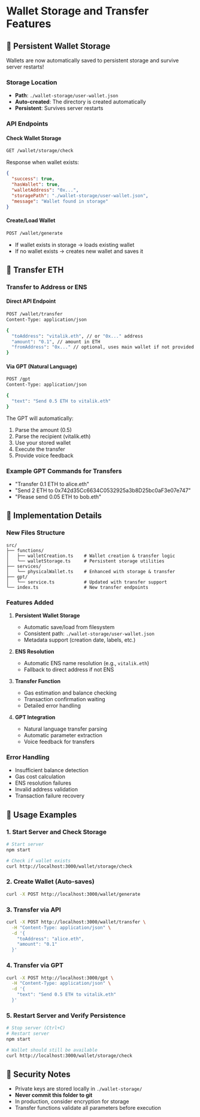 # Wallet Storage and Transfer Features

## 🏦 Persistent Wallet Storage

Wallets are now automatically saved to persistent storage and survive server restarts!

### Storage Location
- **Path**: `./wallet-storage/user-wallet.json`
- **Auto-created**: The directory is created automatically
- **Persistent**: Survives server restarts

### API Endpoints

#### Check Wallet Storage
```bash
GET /wallet/storage/check
```

Response when wallet exists:
```json
{
  "success": true,
  "hasWallet": true,
  "walletAddress": "0x...",
  "storagePath": "./wallet-storage/user-wallet.json",
  "message": "Wallet found in storage"
}
```

#### Create/Load Wallet
```bash
POST /wallet/generate
```
- If wallet exists in storage → loads existing wallet
- If no wallet exists → creates new wallet and saves it

## 💸 Transfer ETH

### Transfer to Address or ENS

#### Direct API Endpoint
```bash
POST /wallet/transfer
Content-Type: application/json

{
  "toAddress": "vitalik.eth", // or "0x..." address
  "amount": "0.1", // amount in ETH
  "fromAddress": "0x..." // optional, uses main wallet if not provided
}
```

#### Via GPT (Natural Language)
```bash
POST /gpt
Content-Type: application/json

{
  "text": "Send 0.5 ETH to vitalik.eth"
}
```

The GPT will automatically:
1. Parse the amount (0.5)
2. Parse the recipient (vitalik.eth)
3. Use your stored wallet
4. Execute the transfer
5. Provide voice feedback

### Example GPT Commands for Transfers
- "Transfer 0.1 ETH to alice.eth"
- "Send 2 ETH to 0x742d35Cc6634C0532925a3b8D25bc0aF3e07e747"
- "Please send 0.05 ETH to bob.eth"

## 🔧 Implementation Details

### New Files Structure
```
src/
├── functions/
│   ├── walletCreation.ts    # Wallet creation & transfer logic
│   └── walletStorage.ts     # Persistent storage utilities
├── services/
│   └── physicalWallet.ts    # Enhanced with storage & transfer
├── gpt/
│   └── service.ts           # Updated with transfer support
└── index.ts                 # New transfer endpoints
```

### Features Added

1. **Persistent Wallet Storage**
   - Automatic save/load from filesystem
   - Consistent path: `./wallet-storage/user-wallet.json`
   - Metadata support (creation date, labels, etc.)

2. **ENS Resolution**
   - Automatic ENS name resolution (e.g., `vitalik.eth`)
   - Fallback to direct address if not ENS

3. **Transfer Function**
   - Gas estimation and balance checking
   - Transaction confirmation waiting
   - Detailed error handling

4. **GPT Integration**
   - Natural language transfer parsing
   - Automatic parameter extraction
   - Voice feedback for transfers

### Error Handling
- Insufficient balance detection
- Gas cost calculation
- ENS resolution failures
- Invalid address validation
- Transaction failure recovery

## 🚀 Usage Examples

### 1. Start Server and Check Storage
```bash
# Start server
npm start

# Check if wallet exists
curl http://localhost:3000/wallet/storage/check
```

### 2. Create Wallet (Auto-saves)
```bash
curl -X POST http://localhost:3000/wallet/generate
```

### 3. Transfer via API
```bash
curl -X POST http://localhost:3000/wallet/transfer \
  -H "Content-Type: application/json" \
  -d '{
    "toAddress": "alice.eth",
    "amount": "0.1"
  }'
```

### 4. Transfer via GPT
```bash
curl -X POST http://localhost:3000/gpt \
  -H "Content-Type: application/json" \
  -d '{
    "text": "Send 0.5 ETH to vitalik.eth"
  }'
```

### 5. Restart Server and Verify Persistence
```bash
# Stop server (Ctrl+C)
# Restart server
npm start

# Wallet should still be available
curl http://localhost:3000/wallet/storage/check
```

## 🔐 Security Notes

- Private keys are stored locally in `./wallet-storage/`
- **Never commit this folder to git**
- In production, consider encryption for storage
- Transfer functions validate all parameters before execution